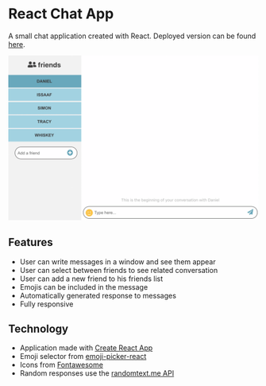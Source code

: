 # React Chat App

A small chat application created with React.
Deployed version can be found [here](https://github.com/jumboduck/react-chat-app).

![React Chat Example](readme-files/react-chat-gif.gif)

## Features

-   User can write messages in a window and see them appear
-   User can select between friends to see related conversation
-   User can add a new friend to his friends list
-   Emojis can be included in the message
-   Automatically generated response to messages
-   Fully responsive

## Technology

-   Application made with [Create React App](https://create-react-app.dev/)
-   Emoji selector from [emoji-picker-react](https://www.npmjs.com/package/emoji-picker-react)
-   Icons from [Fontawesome](https://fontawesome.com/)
-   Random responses use the [randomtext.me API](https://www.randomtext.me/)
